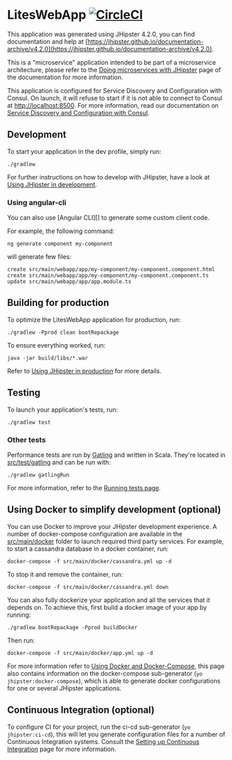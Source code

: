 # LitesWebApp [![CircleCI](https://circleci.com/gh/LitesGroup/lites-webapp.svg?style=svg)](https://circleci.com/gh/LitesGroup/lites-webapp)
This application was generated using JHipster 4.2.0, you can find documentation and help at [https://jhipster.github.io/documentation-archive/v4.2.0](https://jhipster.github.io/documentation-archive/v4.2.0).

This is a "microservice" application intended to be part of a microservice architecture, please refer to the [Doing microservices with JHipster][] page of the documentation for more information.

This application is configured for Service Discovery and Configuration with Consul. On launch, it will refuse to start if it is not able to connect to Consul at [http://localhost:8500](http://localhost:8500). For more information, read our documentation on [Service Discovery and Configuration with Consul][].

## Development

To start your application in the dev profile, simply run:

    ./gradlew


For further instructions on how to develop with JHipster, have a look at [Using JHipster in development][].

### Using angular-cli

You can also use [Angular CLI][] to generate some custom client code.

For example, the following command:

    ng generate component my-component

will generate few files:

    create src/main/webapp/app/my-component/my-component.component.html
    create src/main/webapp/app/my-component/my-component.component.ts
    update src/main/webapp/app/app.module.ts

## Building for production

To optimize the LitesWebApp application for production, run:

    ./gradlew -Pprod clean bootRepackage

To ensure everything worked, run:

    java -jar build/libs/*.war


Refer to [Using JHipster in production][] for more details.

## Testing

To launch your application's tests, run:

    ./gradlew test
### Other tests

Performance tests are run by [Gatling][] and written in Scala. They're located in [src/test/gatling](src/test/gatling) and can be run with:

    ./gradlew gatlingRun

For more information, refer to the [Running tests page][].

## Using Docker to simplify development (optional)

You can use Docker to improve your JHipster development experience. A number of docker-compose configuration are available in the [src/main/docker](src/main/docker) folder to launch required third party services.
For example, to start a cassandra database in a docker container, run:

    docker-compose -f src/main/docker/cassandra.yml up -d

To stop it and remove the container, run:

    docker-compose -f src/main/docker/cassandra.yml down

You can also fully dockerize your application and all the services that it depends on.
To achieve this, first build a docker image of your app by running:

    ./gradlew bootRepackage -Pprod buildDocker

Then run:

    docker-compose -f src/main/docker/app.yml up -d

For more information refer to [Using Docker and Docker-Compose][], this page also contains information on the docker-compose sub-generator (`yo jhipster:docker-compose`), which is able to generate docker configurations for one or several JHipster applications.

## Continuous Integration (optional)

To configure CI for your project, run the ci-cd sub-generator (`yo jhipster:ci-cd`), this will let you generate configuration files for a number of Continuous Integration systems. Consult the [Setting up Continuous Integration][] page for more information.

[JHipster Homepage and latest documentation]: https://jhipster.github.io
[JHipster 4.2.0 archive]: https://jhipster.github.io/documentation-archive/v4.2.0
[Doing microservices with JHipster]: https://jhipster.github.io/documentation-archive/v4.2.0/microservices-architecture/
[Using JHipster in development]: https://jhipster.github.io/documentation-archive/v4.2.0/development/
[Service Discovery and Configuration with Consul]: https://jhipster.github.io/documentation-archive/v4.2.0/microservices-architecture/#consul
[Using Docker and Docker-Compose]: https://jhipster.github.io/documentation-archive/v4.2.0/docker-compose
[Using JHipster in production]: https://jhipster.github.io/documentation-archive/v4.2.0/production/
[Running tests page]: https://jhipster.github.io/documentation-archive/v4.2.0/running-tests/
[Setting up Continuous Integration]: https://jhipster.github.io/documentation-archive/v4.2.0/setting-up-ci/

[Gatling]: http://gatling.io/
